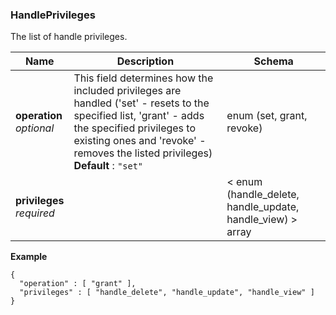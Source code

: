 
<a name="handleprivileges"></a>
### HandlePrivileges
The list of handle privileges.


|Name|Description|Schema|
|---|---|---|
|**operation**  <br>*optional*|This field determines how the included privileges are handled ('set' - resets to the specified list, 'grant' - adds the specified privileges to existing ones and 'revoke' - removes the listed privileges)  <br>**Default** : `"set"`|enum (set, grant, revoke)|
|**privileges**  <br>*required*||< enum (handle_delete, handle_update, handle_view) > array|

**Example**
```
{
  "operation" : [ "grant" ],
  "privileges" : [ "handle_delete", "handle_update", "handle_view" ]
}
```




